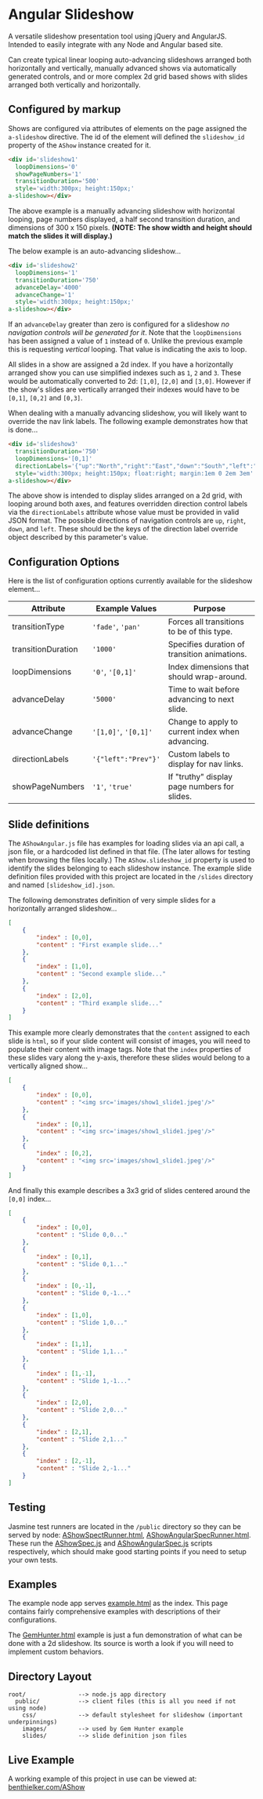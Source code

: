 # Angular Slideshow

A versatile slideshow presentation tool using jQuery and AngularJS.
Intended to easily integrate with any Node and Angular based site.

Can create typical linear looping auto-advancing slideshows arranged both horizontally and
vertically, manually advanced shows via automatically generated controls, and or more
complex 2d grid based shows with slides arranged both vertically and horizontally.


## Configured by markup

Shows are configured via attributes of elements on the page assigned the `a-slideshow`
directive. The id of the element will defined the `slideshow_id` property of the `AShow`
instance created for it.

```html
<div id='slideshow1'
  loopDimensions='0'
  showPageNumbers='1'
  transitionDuration='500'
  style='width:300px; height:150px;'
a-slideshow></div>
```
The above example is a manually advancing slideshow with horizontal looping, page numbers
displayed, a half second transition duration, and dimensions of 300 x 150 pixels.
**(NOTE: The show width and height should match the slides it will display.)**

The below example is an auto-advancing slideshow...
```html
<div id='slideshow2'
  loopDimensions='1'
  transitionDuration='750'
  advanceDelay='4000'
  advanceChange='1'
  style='width:300px; height:150px;'
a-slideshow></div>
```
If an `advanceDelay` greater than zero is configured for a slideshow *no navigation
controls will be generated for it*. Note that the `loopDimensions` has been assigned a
value of `1` instead of `0`. Unlike the previous example this is requesting *vertical*
looping. That value is indicating the axis to loop.

All slides in a show are assigned a 2d index. If you have a horizontally arranged show you
can use simplified indexes such as `1`, `2` and `3`. These would be automatically
converted to 2d: `[1,0]`, `[2,0]` and `[3,0]`. However if the show's slides are vertically
arranged their indexes would have to be `[0,1]`, `[0,2]` and `[0,3]`.

When dealing with a manually advancing slideshow, you will likely want to override the
nav link labels. The following example demonstrates how that is done...
```html
<div id='slideshow3'
  transitionDuration='750'
  loopDimensions='[0,1]'
  directionLabels='{"up":"North","right":"East","down":"South","left":"West"}'
  style='width:300px; height:150px; float:right; margin:1em 0 2em 3em'
a-slideshow></div>
```
The above show is intended to display slides arranged on a 2d grid, with looping around
both axes, and features overridden direction control labels via the `directionLabels` 
attribute whose value must be provided in valid JSON format. The possible directions of
navigation controls are `up`, `right`, `down`, and `left`. These should be the keys of the
direction label override object described by this parameter's value.


## Configuration Options
Here is the list of configuration options currently available for the slideshow element...

| Attribute           | Example Values      | Purpose
| ---                 | ---                 | ---
| transitionType      | `'fade'`, `'pan'`   | Forces all transitions to be of this type.
| transitionDuration  | `'1000'`            | Specifies duration of transition animations.
| loopDimensions      | `'0'`, `'[0,1]'`    | Index dimensions that should wrap-around.
| advanceDelay        | `'5000'`            | Time to wait before advancing to next slide.
| advanceChange       | `'[1,0]'`, `'[0,1]'`| Change to apply to current index when advancing.
| directionLabels     | `'{"left":"Prev"}'` | Custom labels to display for nav links.
| showPageNumbers     | `'1'`, `'true'`     | If "truthy" display page numbers for slides.


## Slide definitions

The `AShowAngular.js` file has examples for loading slides via an api call, a json file,
or a hardcoded list defined in that file. (The later allows for testing when browsing the
files locally.) The `AShow.slideshow_id` property is used to identify the slides belonging
to each slideshow instance. The example slide definition files provided with this project
are located in the `/slides` directory and named `[slideshow_id].json`.

The following demonstrates definition of very simple slides for a horizontally arranged
slideshow...
```json
[
	{	
		"index" : [0,0],
		"content" : "First example slide..."
	},
	{	
		"index" : [1,0],
		"content" : "Second example slide..."
	},
	{	
		"index" : [2,0],
		"content" : "Third example slide..."
	}
]
```

This example more clearly demonstrates that the `content` assigned to each slide is
`html`, so if your slide content will consist of images, you will need to populate their
content with image tags. Note that the `index` properties of these slides vary along the
y-axis, therefore these slides would belong to a vertically aligned show...
```json
[
	{	
		"index" : [0,0],
		"content" : "<img src='images/show1_slide1.jpeg'/>"
	},
	{	
		"index" : [0,1],
		"content" : "<img src='images/show1_slide1.jpeg'/>"
	},
	{	
		"index" : [0,2],
		"content" : "<img src='images/show1_slide1.jpeg'/>"
	}
]
```

And finally this example describes a 3x3 grid of slides centered around the `[0,0]`
index...
```json
[
	{	
		"index" : [0,0],
		"content" : "Slide 0,0..."
	},
	{	
		"index" : [0,1],
		"content" : "Slide 0,1..."
	},
	{	
		"index" : [0,-1],
		"content" : "Slide 0,-1..."
	},
	{	
		"index" : [1,0],
		"content" : "Slide 1,0..."
	},
	{	
		"index" : [1,1],
		"content" : "Slide 1,1..."
	},
	{	
		"index" : [1,-1],
		"content" : "Slide 1,-1..."
	},
	{	
		"index" : [2,0],
		"content" : "Slide 2,0..."
	},
	{	
		"index" : [2,1],
		"content" : "Slide 2,1..."
	},
	{	
		"index" : [2,-1],
		"content" : "Slide 2,-1..."
	}
]
```


## Testing

Jasmine test runners are located in the `/public` directory so they can be served by node:
[AShowSpectRunner.html](https://github.com/benthielker/AngularSlideshow/blob/master/public/AShowSpectRunner.html), 
[AShowAngularSpecRunner.html](https://github.com/benthielker/AngularSlideshow/blob/master/public/AShowAngularSpecRunner.html).
These run the
[AShowSpec.js](https://github.com/benthielker/AngularSlideshow/blob/master/public/AShowSpec.js)
and 
[AShowAngularSpec.js](https://github.com/benthielker/AngularSlideshow/blob/master/public/AShowAngularSpec.js)
scripts respectively, which should make good starting points if you need to setup your
own tests.


## Examples

The example node app serves 
[example.html](https://github.com/benthielker/AngularSlideshow/blob/master/public/example.html)
as the index. This page contains fairly comprehensive examples with descriptions of their
configurations.

The 
[GemHunter.html](https://github.com/benthielker/AngularSlideshow/blob/master/public/GemHunter.html)
example is just a fun demonstration of what can be done with a 2d slideshow. Its source is
worth a look if you will need to implement custom behaviors.


## Directory Layout

    root/               --> node.js app directory
      public/           --> client files (this is all you need if not using node)
        css/            --> default stylesheet for slideshow (important underpinnings)
        images/         --> used by Gem Hunter example
        slides/         --> slide definition json files


## Live Example

A working example of this project in use can be viewed at:
[benthielker.com/AShow](http://benthielker.com/AShow)

